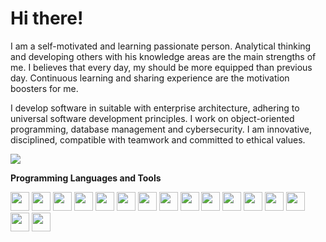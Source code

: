# Hi there!

I am a self-motivated and learning passionate person. Analytical thinking and developing others with his knowledge areas are the main strengths of me. I believes that every day, my should be more equipped than previous day. Continuous learning and sharing experience are the motivation boosters for me.

I develop software in suitable with enterprise architecture, adhering to universal software development principles. I work on object-oriented programming, database management and cybersecurity. I am innovative, disciplined, compatible with teamwork and committed to ethical values.

<p align="left">
  <a target="_blank" href="https://www.linkedin.com/in/gurhantekoglu"><img src="https://img.shields.io/badge/linkedin-%230077B5.svg?&style=for-the-badge&logo=linkedin&logoColor=white"></a>
</p>

<b>Programming Languages and Tools</b>

<code><img height="30" src="https://logos-world.net/wp-content/uploads/2022/07/Java-Symbol.png"></code>
<code><img height="30" src="https://www.dariawan.com/media/images/tech-spring-boot.width-1024.png"></code>
<code><img height="30" src="https://upload.wikimedia.org/wikipedia/commons/5/59/JUnit_5_Banner.png"></code>
<code><img height="30" src="https://upload.wikimedia.org/wikipedia/commons/thumb/9/99/Unofficial_JavaScript_logo_2.svg/480px-Unofficial_JavaScript_logo_2.svg.png"></code>
<code><img height="30" src="https://upload.wikimedia.org/wikipedia/commons/thumb/4/47/React.svg/1200px-React.svg.png"></code>
<code><img height="30" src="https://5.imimg.com/data5/SELLER/Default/2022/7/FT/WW/IM/7756102/oracle-database-enterprise-edition-license-1-processor-500x500.png"></code>
<code><img height="30" src="https://www.setxrm.com/wp-content/uploads/2019/11/logo-postgresql-500x500.png"></code>
<code><img height="30" src="https://d1.awsstatic.com/asset-repository/products/amazon-rds/1024px-MySQL.ff87215b43fd7292af172e2a5d9b844217262571.png"></code>
<code><img height="30" src="https://bbozkurt.files.wordpress.com/2012/02/1ab.png"></code>
<code><img height="30" src="https://upload.wikimedia.org/wikipedia/commons/9/93/MongoDB_Logo.svg"></code>
<code><img height="30" src="https://cdn.iconscout.com/icon/free/png-256/firebase-3521427-2944871.png"></code>
<code><img height="30" src="https://1000logos.net/wp-content/uploads/2022/07/Kubernetes-Logo.png"></code>
<code><img height="30" src="https://upload.wikimedia.org/wikipedia/commons/thumb/3/3a/OpenShift-LogoType.svg/1917px-OpenShift-LogoType.svg.png"></code>
<code><img height="30" src="https://cdn4.iconfinder.com/data/icons/logos-and-brands/512/97_Docker_logo_logos-512.png"></code>
<code><img height="30" src="https://cdnlogo.com/logos/j/95/jenkins.svg"></code>
<code><img height="30" src="https://miro.medium.com/v2/resize:fit:319/1*-YhVA6qN4e7zjlxzpZ5Zdg.png"></code>

